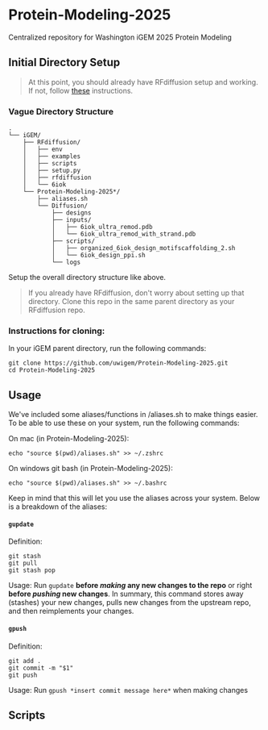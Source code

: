 # Protein-Modeling-2025
Centralized repository for Washington iGEM 2025 Protein Modeling

## Initial Directory Setup

> At this point, you should already have RFdiffusion setup and working. If not, follow [these](https://github.com/RosettaCommons/RFdiffusion) instructions.

### Vague Directory Structure

```
.
└── iGEM/
    ├── RFdiffusion/
    │   ├── env
    │   ├── examples
    │   ├── scripts
    │   ├── setup.py
    │   ├── rfdiffusion
    │   └── 6iok
    └── Protein-Modeling-2025*/
        ├── aliases.sh
        └── Diffusion/
            ├── designs
            ├── inputs/
            │   ├── 6iok_ultra_remod.pdb
            │   └── 6iok_ultra_remod_with_strand.pdb
            ├── scripts/
            │   ├── organized_6iok_design_motifscaffolding_2.sh
            │   └── 6iok_design_ppi.sh
            └── logs
```

Setup the overall directory structure like above.
> If you already have RFdiffusion, don't worry about setting up that directory. Clone this repo in the same parent directory as your RFdiffusion repo.

### Instructions for cloning:
In your iGEM parent directory, run the following commands:
```
git clone https://github.com/uwigem/Protein-Modeling-2025.git
cd Protein-Modeling-2025
```

## Usage
We've included some aliases/functions in /aliases.sh to make things easier. To be able to use these on your system, run the following commands:

On mac (in Protein-Modeling-2025):
```
echo "source $(pwd)/aliases.sh" >> ~/.zshrc
```
On windows git bash (in Protein-Modeling-2025):
```
echo "source $(pwd)/aliases.sh" >> ~/.bashrc
```

Keep in mind that this will let you use the aliases across your system. Below is a breakdown of the aliases:

#### `gupdate`

Definition:
```
git stash
git pull
git stash pop
```
Usage: Run ```gupdate``` **before *making* any new changes to the repo** or right **before *pushing* new changes**. In summary, this command stores away (stashes) your new changes, pulls new changes from the upstream repo, and then reimplements your changes. 

#### `gpush`
Definition:
```
git add .
git commit -m "$1"
git push 
```
Usage: Run ```gpush *insert commit message here*``` when making changes  

## Scripts



